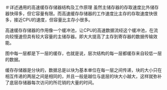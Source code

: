 ＃详述通用的高速缓存存储器结构及工作原理
  虽然主储存器的存取速度比外储存器快得多，但它容量有限。而高速缓存存储器的工作速度比主存的存取速度快很多，接近CPU的速度，但容量比主存小很多。

  高速缓存存储器的作用像一个缓冲池，让CPU的高速数据流经这个缓冲池，在流向较慢速但具有较大容量的主储存器。即大大提高了主存到寄存器的数据传输效能。

  图中每一层都是下一层的缓存，也就是说，层次结构的每一层都缓存来自较低一层的数据。 

  缓存存储器是分块的，数据总是以块为基本单位在每一层之间传递，块的大小只在相互传递的两层之间是相同的，并且一般是越位与底层的块大小越大，这样就弥补了底层存储器每次访问的所花销的大量的时间。

